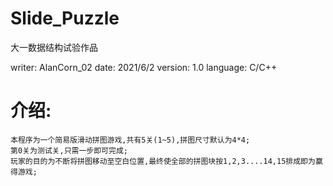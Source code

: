 # Slide_Puzzle
大一数据结构试验作品

writer: AlanCorn_02
date: 2021/6/2
version: 1.0
language: C/C++

# 介绍:
    本程序为一个简易版滑动拼图游戏,共有5关(1~5),拼图尺寸默认为4*4;
    第0关为测试关,只需一步即可完成;
    玩家的目的为不断将拼图移动至空白位置,最终使全部的拼图块按1,2,3....14,15排成即为赢得游戏;